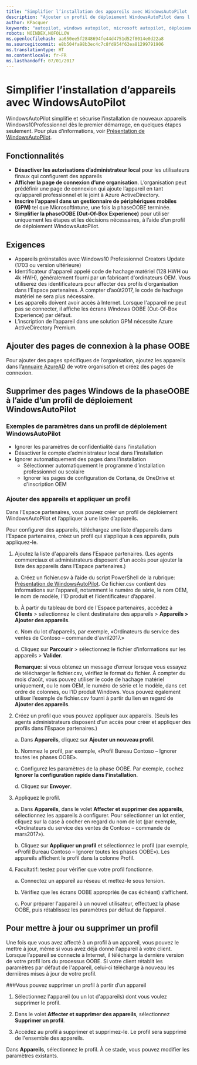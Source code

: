 ```yaml
---
title: "Simplifier l’installation des appareils avec WindowsAutoPilot | Espace partenaires"
description: "Ajouter un profil de déploiement WindowsAutoPilot dans l’Espace partenaires pour simplifier l’installation d’appareils avec WindowsAutoPilot"
author: KPacquer
keywords: "autopilot, windows autopilot, microsoft autopilot, déploiement zero touch, oobe, écrans d’ouverture de session"
robots: NOINDEX,NOFOLLOW
ms.openlocfilehash: aa650ee5f2848694fe44d4751d52f8014e0d22a8
ms.sourcegitcommit: e8b504fa98b3ec4c7c8fd954f63ea81299791906
ms.translationtype: HT
ms.contentlocale: fr-FR
ms.lasthandoff: 07/01/2017
---
```

# <a name="simplify-device-setup-with-windows-autopilot"></a>Simplifier l’installation d’appareils avec WindowsAutoPilot 

WindowsAutoPilot simplifie et sécurise l’installation de nouveaux appareils Windows10Professionnel dès le premier démarrage, en quelques étapes seulement. Pour plus d’informations, voir [Présentation de WindowsAutoPilot](https://docs.microsoft.com/windows/deployment/windows-10-auto-pilot).

## <a name="features"></a>Fonctionnalités

*  **Désactiver les autorisations d’administrateur local** pour les utilisateurs finaux qui configurent des appareils
*  **Afficher la page de connexion d’une organisation**. L’organisation peut prédéfinir une page de connexion qui ajoute l’appareil en tant qu’appareil professionnel et le joint à Azure ActiveDirectory.
*  **Inscrire l’appareil dans un gestionnaire de périphériques mobiles (GPM)** tel que MicrosoftIntune, une fois la phaseOOBE terminée.
*  **Simplifier la phaseOOBE (Out-Of-Box Experience)** pour utiliser uniquement les étapes et les décisions nécessaires, à l’aide d’un profil de déploiement WindowsAutoPilot. 

## <a name="requirements"></a>Exigences

*  Appareils préinstallés avec Windows10 Professionnel Creators Update (1703 ou version ultérieure)
*  Identificateur d'appareil appelé code de hachage matériel (128 HWH ou 4k HWH), généralement fourni par un fabricant d'ordinateurs OEM. Vous utiliserez des identificateurs pour affecter des profils d’organisation dans l’Espace partenaires. À compter d’août2017, le code de hachage matériel ne sera plus nécessaire. 
*  Les appareils doivent avoir accès à Internet. Lorsque l'appareil ne peut pas se connecter, il affiche les écrans Windows OOBE (Out-Of-Box Experience) par défaut.
*  L’inscription de l’appareil dans une solution GPM nécessite Azure ActiveDirectory Premium.

## <a name="add-organization-login-pages-to-oobe"></a>Ajouter des pages de connexion à la phase OOBE

Pour ajouter des pages spécifiques de l’organisation, ajoutez les appareils dans l’[annuaire AzureAD](https://go.microsoft.com/fwlink/?linkid=848958) de votre organisation et créez des pages de connexion.


## <a name="remove-windows-pages-from-oobe-with-a-windows-autopilot-deployment-profile"></a>Supprimer des pages Windows de la phaseOOBE à l’aide d’un profil de déploiement WindowsAutoPilot

### <a name="examples-of-settings-in-a-windows-autopilot-deployment-profile"></a>Exemples de paramètres dans un profil de déploiement WindowsAutoPilot
*  Ignorer les paramètres de confidentialité dans l’installation
*  Désactiver le compte d’administrateur local dans l'installation
*  Ignorer automatiquement des pages dans l'installation
   *  Sélectionner automatiquement le programme d’installation professionnel ou scolaire
   *  Ignorer les pages de configuration de Cortana, de OneDrive et d'inscription OEM

### <a name="add-devices-and-apply-a-profile"></a>Ajouter des appareils et appliquer un profil

Dans l’Espace partenaires, vous pouvez créer un profil de déploiement WindowsAutoPilot et l’appliquer à une liste d’appareils.

Pour configurer des appareils, téléchargez une liste d’appareils dans l’Espace partenaires, créez un profil qui s’applique à ces appareils, puis appliquez-le.

1.  Ajoutez la liste d'appareils dans l’Espace partenaires. (Les agents commerciaux et administrateurs disposent d'un accès pour ajouter la liste des appareils dans l’Espace partenaires.)

    a.  Créez un fichier.csv à l’aide du script PowerShell de la rubrique: [Présentation de WindowsAutoPilot](https://docs.microsoft.com/windows/deployment/windows-10-auto-pilot). Ce fichier.csv contient des informations sur l’appareil, notamment le numéro de série, le nom OEM, le nom de modèle, l’ID produit et l’identificateur d’appareil. 

    b.  À partir du tableau de bord de l'Espace partenaires, accédez à **Clients** > sélectionnez le client destinataire des appareils > **Appareils > Ajouter des appareils**.

    c.  Nom du lot d’appareils, par exemple, «Ordinateurs du service des ventes de Contoso – commande d'avril2017.» 

    d.  Cliquez sur **Parcourir** > sélectionnez le fichier d’informations sur les appareils > **Valider**.

    **Remarque:** si vous obtenez un message d’erreur lorsque vous essayez de télécharger le fichier.csv, vérifiez le format du fichier. À compter du mois d’août, vous pouvez utiliser le code de hachage matériel uniquement, ou le nom OEM, le numéro de série et le modèle, dans cet ordre de colonnes, ou l’ID produit Windows. Vous pouvez également utiliser l’exemple de fichier.csv fourni à partir du lien en regard de **Ajouter des appareils**.

2.  Créez un profil que vous pouvez appliquer aux appareils. (Seuls les agents administrateurs disposent d'un accès pour créer et appliquer des profils dans l’Espace partenaires.)

    a.  Dans **Appareils**, cliquez sur **Ajouter un nouveau profil**.

    b.  Nommez le profil, par exemple, «Profil Bureau Contoso – Ignorer toutes les phases OOBE».

    c.  Configurez les paramètres de la phase OOBE. Par exemple, cochez **Ignorer la configuration rapide dans l'installation**.

    d.  Cliquez sur **Envoyer**.

3.  Appliquez le profil.

    a.  Dans **Appareils**, dans le volet **Affecter et supprimer des appareils**, sélectionnez les appareils à configurer. Pour sélectionner un lot entier, cliquez sur la case à cocher en regard du nom de lot (par exemple, «Ordinateurs du service des ventes de Contoso – commande de mars2017»).

    b.  Cliquez sur **Appliquer un profil** et sélectionnez le profil (par exemple, «Profil Bureau Contoso – Ignorer toutes les phases OOBE»). Les appareils affichent le profil dans la colonne Profil.

4.  Facultatif: testez pour vérifier que votre profil fonctionne.

    a.  Connectez un appareil au réseau et mettez-le sous tension.

    b.  Vérifiez que les écrans OOBE appropriés (le cas échéant) s’affichent.

    c.  Pour préparer l'appareil à un nouvel utilisateur, effectuez la phase OOBE, puis rétablissez les paramètres par défaut de l’appareil.


## <a name="to-update-or-delete-a-profile"></a>Pour mettre à jour ou supprimer un profil 

Une fois que vous avez affecté à un profil à un appareil, vous pouvez le mettre à jour, même si vous avez déjà donné l'appareil à votre client. Lorsque l’appareil se connecte à Internet, il télécharge la dernière version de votre profil lors du processus OOBE. Si votre client rétablit les paramètres par défaut de l'appareil, celui-ci télécharge à nouveau les dernières mises à jour de votre profil. 

###<a name="you-can-remove-a-profile-from-a-device"></a>Vous pouvez supprimer un profil à partir d’un appareil
1. Sélectionnez l'appareil (ou un lot d'appareils) dont vous voulez supprimer le profil. 

2. Dans le volet **Affecter et supprimer des appareils**, sélectionnez **Supprimer un profil**.

3. Accédez au profil à supprimer et supprimez-le. Le profil sera supprimé de l'ensemble des appareils.

Dans **Appareils**, sélectionnez le profil. À ce stade, vous pouvez modifier les paramètres existants.
